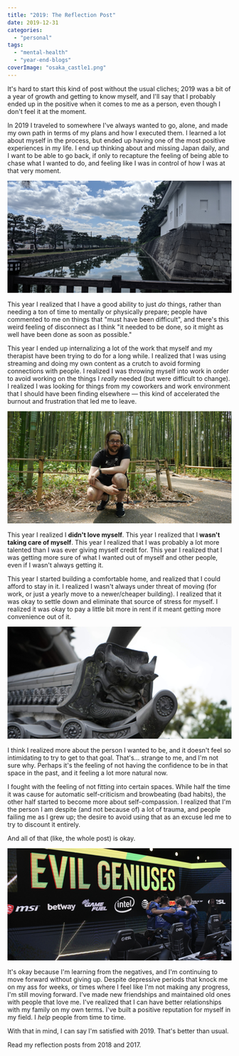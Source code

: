 ```yaml
---
title: "2019: The Reflection Post"
date: 2019-12-31
categories: 
  - "personal"
tags: 
  - "mental-health"
  - "year-end-blogs"
coverImage: "osaka_castle1.png"
---
```


It's hard to start this kind of post without the usual cliches; 2019 was a bit of a year of growth and getting to know myself, and I'll say that I probably ended up in the positive when it comes to me as a person, even though I don't feel it at the moment.

In 2019 I traveled to somewhere I've always wanted to go, alone, and made my own path in terms of my plans and how I executed them. I learned a lot about myself in the process, but ended up having one of the most positive experiences in my life. I end up thinking about and missing Japan daily, and I want to be able to go back, if only to recapture the feeling of being able to chase what I wanted to do, and feeling like I was in control of how I was at that very moment.

![](images/nijo_castle-1024x512.png)

This year I realized that I have a good ability to just _do_ things, rather than needing a ton of time to mentally or physically prepare; people have commented to me on things that "must have been difficult", and there's this weird feeling of disconnect as I think "it needed to be done, so it might as well have been done as soon as possible."

This year I ended up internalizing a lot of the work that myself and my therapist have been trying to do for a long while. I realized that I was using streaming and doing my own content as a crutch to avoid forming connections with people. I realized I was throwing myself into work in order to avoid working on the things I _really_ needed (but were difficult to change). I realized I was looking for things from my coworkers and work environment that I should have been finding elsewhere — this kind of accelerated the burnout and frustration that led me to leave.

![](images/bamboo_grove_me-1-1024x512.png)

This year I realized I **didn't love myself**. This year I realized that I **wasn't taking care of myself**. This year I realized that I was probably a lot more talented than I was ever giving myself credit for. This year I realized that I was getting more sure of what I wanted out of myself and other people, even if I wasn't always getting it.

This year I started building a comfortable home, and realized that I could afford to stay in it. I realized I wasn't always under threat of moving (for work, or just a yearly move to a newer/cheaper building). I realized that it was okay to settle down and eliminate that source of stress for myself. I realized it was okay to pay a little bit more in rent if it meant getting more convenience out of it.

![](images/japan_shrine_roof-1-1024x512.png)

I think I realized more about the person I wanted to be, and it doesn't feel so intimidating to try to get to that goal. That's... strange to me, and I'm not sure why. Perhaps it's the feeling of not having the confidence to be in that space in the past, and it feeling a lot more natural now.

I fought with the feeling of not fitting into certain spaces. While half the time it was cause for automatic self-criticism and browbeating (bad habits), the other half started to become more about self-compassion. I realized that I'm the person I am despite (and not because of) a lot of trauma, and people failing me as I grew up; the desire to avoid using that as an excuse led me to try to discount it entirely.

And all of that (like, the whole post) is okay.

![](images/EG_ESLONE_NYC-1-1024x512.png)

It's okay because I'm learning from the negatives, and I'm continuing to move forward without giving up. Despite depressive periods that knock me on my ass for weeks, or times where I feel like I'm not making any progress, I'm still moving forward. I've made new friendships and maintained old ones with people that love me. I've realized that I can have better relationships with my family on my own terms. I've built a positive reputation for myself in my field. I _help_ people from time to time.

With that in mind, I can say I'm satisfied with 2019. That's better than usual.

Read my reflection posts from 2018 and 2017.
